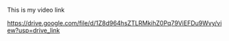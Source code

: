 This is my video link


https://drive.google.com/file/d/1Z8d964hsZTLRMkihZ0Pq79ViEFDu9Wvy/view?usp=drive_link
